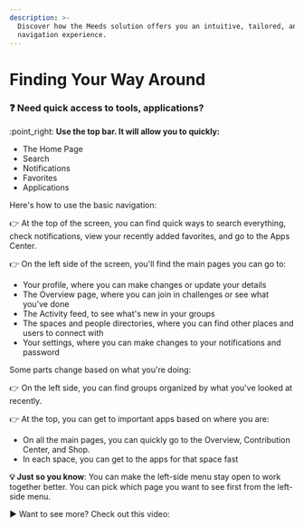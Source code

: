 ```yaml
---
description: >-
  Discover how the Meeds solution offers you an intuitive, tailored, and modern
  navigation experience.
---
```


# Finding Your Way Around

### :question: Need quick access to tools, applications?

:point\_right: **Use the top bar. It will allow you to quickly:**

* The Home Page
* Search
* Notifications
* Favorites
* Applications

Here's how to use the basic navigation:

👉 At the top of the screen, you can find quick ways to search everything, check notifications, view your recently added favorites, and go to the Apps Center.&#x20;

👉 On the left side of the screen, you'll find the main pages you can go to:

* Your profile, where you can make changes or update your details
* The Overview page, where you can join in challenges or see what you've done
* The Activity feed, to see what's new in your groups
* The spaces and people directories, where you can find other places and users to connect with
* Your settings, where you can make changes to your notifications and password

Some parts change based on what you're doing:&#x20;

👉 On the left side, you can find groups organized by what you've looked at recently.

&#x20;👉 At the top, you can get to important apps based on where you are:

* On all the main pages, you can quickly go to the Overview, Contribution Center, and Shop.
* In each space, you can get to the apps for that space fast



**💡 Just so you know**: You can make the left-side menu stay open to work together better. You can pick which page you want to see first from the left-side menu.

▶ Want to see more? Check out this video:

